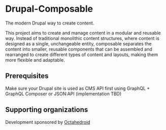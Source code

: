 # Drupal-Composable
The modern Drupal way to create content.

This project aims to create and manage content in a modular and reusable way. Instead of traditional monolithic content structures, where content is designed as a single, unchangeable entity, composable separates the content into smaller, reusable components that can be assembled and rearranged to create different types of content and layouts, making them more flexible and adaptable.

## Prerequisites

Make sure your Drupal site is used as CMS API first using GraphQL + GraphQL Composer or JSON:API (implementation TBD)

## Supporting organizations

Development sponsored by [Octahedroid](https://octahedroid.com/)
